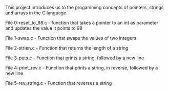 This project introduces us to the progamming concepts of pointers, strings and arrays in the C language.

File 0-reset_to_98.c - function that takes a pointer to an int as parameter and updates the value it points to 98

File 1-swap.c - Function that swaps the values of two integers

File 2-strlen.c - Function that returns the length of a string

File 3-puts.c - Function that prints a string, followed by a new line

File 4-print_rev.c - Function that prints a string, in reverse, followed by a new line

File 5-rev_string.c - Function that reverses a string
